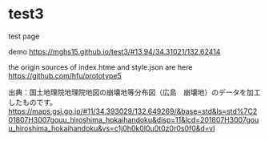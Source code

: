 # test3
test page

demo https://mghs15.github.io/test3/#13.94/34.31021/132.62414

the origin sources of index.htme and style.json are here 
https://github.com/hfu/prototype5

出典：国土地理院地理院地図の崩壊地等分布図（広島　崩壊地）のデータを加工したものです。
https://maps.gsi.go.jp/#11/34.393029/132.649269/&base=std&ls=std%7C201807H3007gouu_hiroshima_hokaihandoku&disp=11&lcd=201807H3007gouu_hiroshima_hokaihandoku&vs=c1j0h0k0l0u0t0z0r0s0f0&d=vl
